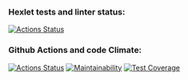 ### Hexlet tests and linter status:
[![Actions Status](https://github.com/artengin/php-project-9/actions/workflows/hexlet-check.yml/badge.svg)](https://github.com/artengin/php-project-9/actions)


### Github Actions and code Climate:
[![Actions Status](https://github.com/artengin/php-project-9/actions/workflows/test.yml/badge.svg)](https://github.com/artengin/php-project-9/actions) [![Maintainability](https://api.codeclimate.com/v1/badges/206a0a5c53899063c08c/maintainability)](https://codeclimate.com/github/artengin/php-project-9/maintainability) [![Test Coverage](https://api.codeclimate.com/v1/badges/206a0a5c53899063c08c/test_coverage)](https://codeclimate.com/github/artengin/php-project-9/test_coverage)